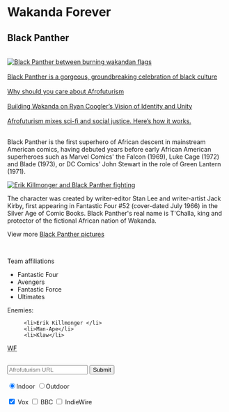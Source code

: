 <!DOCTYPE html>
<html class= "silver-background">
<!-- Introduction-to-Basic-CSS-->
<head class='purple-text'>
<h1 id= "Wakanda forever"> Wakanda Forever
</h1>
</head>
 
 <body>
 <!--<link href="https://fonts.googleapis.com/css?family= Kanit Thin" rel="stylesheet" type="text/css">-->
 <style> 

.silver-background {background-color: silver;}

.thick-purple-border {border-color: purple; border-width: 5px; border-style: solid; border-radius: 10px; border-radius: 50%;}
  
  .smaller-image { width: 300px;}
  
 html {font-family: "Kanit Thin", "Zilap Africa";}
  
 h1 {font-size: 30px;}
  
 main {color: Rich Black;}
  
 .purple-text {color: purple;}
 
 </style>
<h2 class='purple-text'>Black Panther
</h2>


<main>
 <br>
  <a href="#"> <img src="https://pixel.nymag.com/imgs/daily/vulture/2018/02/01/black-panther/lede.w700.h700.jpg" alt="Black Panther between burning wakandan flags" class="smaller-image thick-purple-border"> </a> 
  
  </br>
  <br>
  <a href="https://www.vox.com/culture/2018/2/23/17028826/black-panther-wakanda-culture-marvel"> Black Panther is a gorgeous, groundbreaking celebration of black culture</a> </br>
  <br>
  <a href="https://www.bbc.com/news/av/world-africa-46308054/why-should-black-people-care-about-afrofuturism"> Why should you care about Afrofuturism</a> </br>
  <br>
  <a href="https://www.indiewire.com/2018/12/black-panther-production-design-wakanda-ryan-coogler-oscars-1202026404/"> Building Wakanda on Ryan Coogler’s Vision of Identity and Unity</a>
  </br>
  <br>
  <a href="https://www.youtube.com/watch?v=jlPwTMMhGGI"> Afrofuturism mixes sci-fi and social justice. Here’s how it works.</a>
  </br>
         

<br>
  <p>Black Panther is the first superhero of African descent in mainstream American comics, having debuted years before early      African American superheroes such as Marvel Comics' the Falcon (1969), Luke Cage (1972) and Blade (1973), or DC Comics' John    Stewart in the role of Green Lantern (1971).</p>
<a href="#"><img src="https://i.annihil.us/u/prod/marvel/i/mg/4/30/5a14593f84f68/clean.jpg" alt="Erik Killmonger and Black Panther fighting" class="smaller-image thick-purple-border"></a>
  
  <p>The character was        created by writer-editor Stan Lee and writer-artist Jack Kirby, first appearing in Fantastic Four #52 (cover-dated July        1966) in the Silver Age of Comic Books. Black Panther's real name is T'Challa, king and protector of the fictional African      nation of Wakanda.</p>
  
  <p> View more <a target="_blank" href="https://br.pinterest.com/hleefranks/black-panther-marvel/">Black Panther pictures</a></p>
</br>
  <div>
  <p>Team affiliations</p>
  
  <ul>
    <li>Fantastic Four</li>
    <li> Avengers</li>
    <li>Fantastic Force</li>
    <li>Ultimates</li>
  </ul>
  
  <p>Enemies:</p>

  <ol>   

      <li>Erik Killmonger </li>
      <li>Man-Ape</li>
      <li>Klaw</li>
  </ol>
  
  </div>
  
  
  
  <a href = "#wakanda forever"> WF</a>
  <br>
  <div>
<form action="/submit-afrofuturist-picture">
<br>
<input type="text" required placeholder="Afrofuturism URL"> 
<button type="submit">Submit
</button>
</br>
    
 <br>
 <label for="indoor"> 
 <input id="indoor" type="radio" name="indoor-outdoor"checked>Indoor 
 </label>
 
 <label for="outdoor"> 
 <input id="outdoor" type="radio" name="indoor-outdoor">Outdoor 
 </label>
 </br>
<br>
 <label for="Vox's">
 <input id="Vox's" type="checkbox" name="Links liked" checked> Vox
 </label>

 <label for="bbc's">
 <input id="bbc's" type="checkbox" name="Links liked"> BBC
 </label>

 <label for="Indiewire's">
 <input id="Indiewire's" type="checkbox" name="Links liked"> IndieWire
 </label>
 </br>
</form>
</div>

 <!-- Just in case--> 
</main>
</body>
</html>




